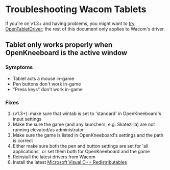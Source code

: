 # Troubleshooting Wacom Tablets

If you're on v1.3+ and having problems, you might want to [try OpenTabletDriver](https://go.openkneeboard.com/otd-ipc); the rest of this document only applies to Wacom's driver.

## Tablet only works properly when OpenKneeboard is the active window

### Symptoms

- Tablet acts a mouse in-game
- Pen buttons don't work in-game
- "Press keys" don't work in-game

### Fixes

1. (v1.3+): make sure that wintab is set to 'standard' in OpenKneeboard's input settings
2. Make the sure the game (and any launchers, e.g. Skatezilla) are not running elevated/as administrator
3. Make sure the game is listed in OpenKneeboard's settings and the path is correct
4. Either make sure both the pen and button settings are set for 'all applications', or set them both for OpenKneeboard and the game
5. Reinstall the latest drivers from Wacom
6. Install the latest [Microsoft Visual C++ Redistributables](https://aka.ms/vs/17/release/vc_redist.x64.exe)

